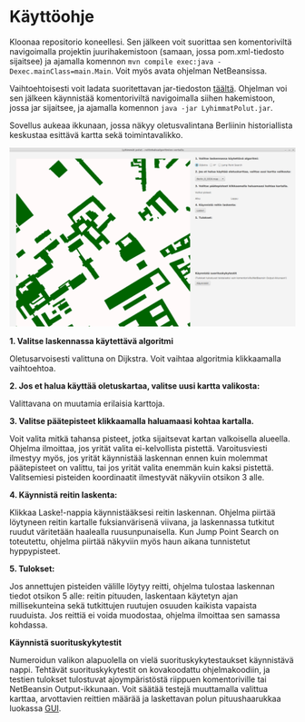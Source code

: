 # Käyttöohje

Kloonaa repositorio koneellesi. Sen jälkeen voit suorittaa sen komentoriviltä navigoimalla projektin juurihakemistoon (samaan, jossa pom.xml-tiedosto sijaitsee) ja ajamalla komennon `mvn compile exec:java -Dexec.mainClass=main.Main`. Voit myös avata ohjelman NetBeansissa.

Vaihtoehtoisesti voit ladata suoritettavan jar-tiedoston [täältä](https://github.com/jenkarper/LyhimmatPolut/releases/tag/v1.0). Ohjelman voi sen jälkeen käynnistää komentoriviltä navigoimalla siihen hakemistoon, jossa jar sijaitsee, ja ajamalla komennon `java -jar LyhimmatPolut.jar`.

Sovellus aukeaa ikkunaan, jossa näkyy oletusvalintana Berliinin historiallista keskustaa esittävä kartta sekä toimintavalikko.

<img src="https://github.com/jenkarper/LyhimmatPolut/blob/main/dokumentaatio/kuvat/kayttoliittyma.png" width="1000">

**1. Valitse laskennassa käytettävä algoritmi**

Oletusarvoisesti valittuna on Dijkstra. Voit vaihtaa algoritmia klikkaamalla vaihtoehtoa.

**2. Jos et halua käyttää oletuskartaa, valitse uusi kartta valikosta:**

Valittavana on muutamia erilaisia karttoja.

**3. Valitse päätepisteet klikkaamalla haluamaasi kohtaa kartalla.**

Voit valita mitkä tahansa pisteet, jotka sijaitsevat kartan valkoisella alueella. Ohjelma ilmoittaa, jos yrität valita ei-kelvollista pistettä. Varoitusviesti ilmestyy myös, jos yrität käynnistää laskennan ennen kuin molemmat päätepisteet on valittu, tai jos yrität valita enemmän kuin kaksi pistettä. Valitsemiesi pisteiden koordinaatit ilmestyvät näkyviin otsikon 3 alle. 

**4. Käynnistä reitin laskenta:**

Klikkaa Laske!-nappia käynnistääksesi reitin laskennan. Ohjelma piirtää löytyneen reitin kartalle fuksianvärisenä viivana, ja laskennassa tutkitut ruudut väritetään haalealla ruusunpunaisella. Kun Jump Point Search on toteutettu, ohjelma piirtää näkyviin myös haun aikana tunnistetut hyppypisteet.

**5. Tulokset:**

Jos annettujen pisteiden välille löytyy reitti, ohjelma tulostaa laskennan tiedot otsikon 5 alle: reitin pituuden, laskentaan käytetyn ajan millisekunteina sekä tutkittujen ruutujen osuuden kaikista vapaista ruuduista. Jos reittiä ei voida muodostaa, ohjelma ilmoittaa sen samassa kohdassa.

**Käynnistä suorituskykytestit**

Numeroidun valikon alapuolella on vielä suorituskykytestaukset käynnistävä nappi. Tehtävät suorituskykytestit on kovakoodattu ohjelmakoodiin, ja testien tulokset tulostuvat ajoympäristöstä riippuen komentoriville tai NetBeansin Output-ikkunaan. Voit säätää testejä muuttamalla valittua karttaa, arvottavien reittien määrää ja laskettavan polun pituushaarukkaa luokassa [GUI](https://github.com/jenkarper/LyhimmatPolut/blob/15adfee4f1bf974194a3219d78ba56fdbe79a971/lyhimmatpolut/src/main/java/ui/GUI.java#L189).
